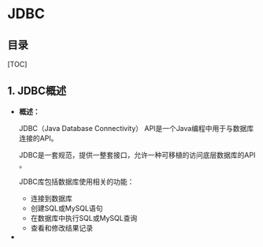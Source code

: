 # JDBC

## 目录

[TOC]

## 1. JDBC概述

- **概述：**

  JDBC（Java Database Connectivity） API是一个Java编程中用于与数据库连接的API。

  JDBC是一套规范，提供一整套接口，允许一种可移植的访问底层数据库的API 。

  JDBC库包括数据库使用相关的功能：

  - 连接到数据库
  - 创建SQL或MySQL语句
  - 在数据库中执行SQL或MySQL查询
  - 查看和修改结果记录

- 